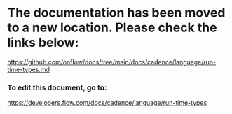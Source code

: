 # The documentation has been moved to a new location. Please check the links below:

https://github.com/onflow/docs/tree/main/docs/cadence/language/run-time-types.md

### To edit this document, go to:

https://developers.flow.com/docs/cadence/language/run-time-types

